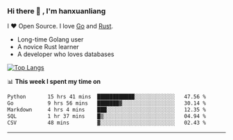 ### Hi there 👋 , I'm hanxuanliang

<!--
**hanxuanliang/hanxuanliang** is a ✨ _special_ ✨ repository because its `README.md` (this file) appears on your GitHub profile.

Here are some ideas to get you started:

- 🔭 I’m currently working on ...
- 🌱 I’m currently learning ...
- 👯 I’m looking to collaborate on ...
- 🤔 I’m looking for help with ...
- 💬 Ask me about ...
- 📫 How to reach me: ...
- 😄 Pronouns: ...
- ⚡ Fun fact: ...
-->
I ❤ Open Source. I love [Go](https://golang.org) and [Rust](https://www.rust-lang.org/zh-CN/).

* Long-time Golang user
* A novice Rust learner
* A developer who loves databases

[![Top Langs](https://github-readme-stats.vercel.app/api?username=hanxuanliang&show_icons=true&count_private=true&line_height=40)](https://github.com/anuraghazra/github-readme-stats)

📊 **This week I spent my time on**
<!--START_SECTION:waka-->

```txt
Python       15 hrs 41 mins  ████████████░░░░░░░░░░░░░   47.56 %
Go           9 hrs 56 mins   ███████▓░░░░░░░░░░░░░░░░░   30.14 %
Markdown     4 hrs 4 mins    ███░░░░░░░░░░░░░░░░░░░░░░   12.35 %
SQL          1 hr 37 mins    █▒░░░░░░░░░░░░░░░░░░░░░░░   04.94 %
CSV          48 mins         ▓░░░░░░░░░░░░░░░░░░░░░░░░   02.43 %
```

<!--END_SECTION:waka-->

***
